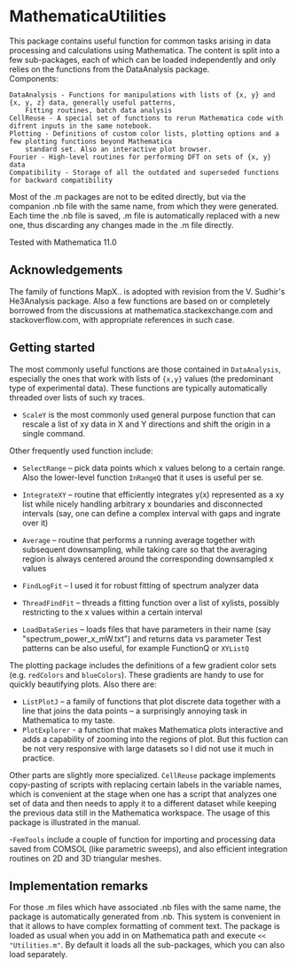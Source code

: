 # MathematicaUtilities

This package contains useful function for common tasks arising in data processing and calculations using Mathematica. 
The content is split into a few sub-packages, each of which can be loaded independently and only relies on the functions 
from the DataAnalysis package.   
	Components:
	
	DataAnalysis - Functions for manipulations with lists of {x, y} and {x, y, z} data, generally useful patterns, 
		Fitting routines, batch data analysis
	CellReuse - A special set of functions to rerun Mathematica code with difrent inputs in the same notebook.
	Plotting - Definitions of custom color lists, plotting options and a few plotting functions beyond Mathematica
		standard set. Also an interactive plot browser. 
	Fourier - High-level routines for performing DFT on sets of {x, y} data 
	Compatibility - Storage of all the outdated and superseded functions for backward compatibility

Most of the .m packages are not to be edited directly, but via the companion .nb file with
the same name, from which they were generated. Each time the .nb file is saved, .m file is automatically replaced with a 
new one, thus discarding any changes made in the .m file directly.

Tested with Mathematica 11.0

## Acknowledgements

The family of functions MapX.. is adopted with revision from the V. Sudhir's He3Analysis package.
Also a few functions are based on or completely borrowed from the discussions at mathematica.stackexchange.com and
stackoverflow.com, with appropriate references in such case. 

## Getting started

The most commonly useful functions are those contained in `DataAnalysis`, especially the ones that work with lists of `{x,y}` values (the predominant type of experimental data). These functions are typically automatically threaded over lists of such xy traces.

- `ScaleY` is the most commonly used general purpose function that can rescale a list of xy data in X and Y directions and shift the origin in a single command. 
 
Other frequently used function include:
- `SelectRange` – pick data points which x values belong to a certain range. Also the lower-level function `InRangeQ` that it uses is useful per se.
- `IntegrateXY` – routine that efficiently integrates y(x) represented as a xy list while nicely handling arbitrary x boundaries and disconnected intervals (say, one can define a complex interval with gaps and ingrate over it)
- `Average` – routine that performs a running average together with subsequent downsampling, while taking care so that the averaging region is always centered around the corresponding downsampled x values

- `FindLogFit` – I used it for robust fitting of spectrum analyzer data
- `ThreadFindFit` – threads a fitting function over a list of xylists, possibly restricting to the x values within a certain interval
- `LoadDataSeries` – loads files that have parameters in their name (say "spectrum_power_x_mW.txt") and returns data vs parameter
Test patterns can be also useful, for example FunctionQ or `XYListQ`
 
The plotting package includes the definitions of a few gradient color sets (e.g. `redColors` and `blueColors`). These gradients are handy to use for quickly beautifying plots. Also there are:
- `ListPlotJ` – a family of functions that plot discrete data together with a line that joins the data points – a surprisingly annoying task in Mathematica to my taste. 
- `PlotExplorer`  - a function that makes Mathematica plots interactive and adds a capability of zooming into the regions of plot. But this fuction can be not very responsive with large datasets so I did not use it much in practice. 
 
Other parts are slightly more specialized. `CellReuse` package implements copy-pasting of scripts with replacing certain labels in the variable names, which is convenient at the stage when one has a script that analyzes one set of data and then needs to apply it to a different dataset while keeping the previous data still in the Mathematica workspace. The usage of this package is illustrated in the manual.  
 
-`FemTools` include a couple of function for importing and processing data saved from COMSOL (like parametric sweeps), and also efficient integration routines on 2D and 3D triangular meshes.
 

## Implementation remarks

For those .m files which have associated .nb files with the same name, the package is automatically generated from .nb. This system is convenient in that it allows to have complex formatting of comment text. The package is loaded as usual when you add in on Mathematica path and execute `<< "Utilities.m"`. By default it loads all the sub-packages, which you can also load separately.
